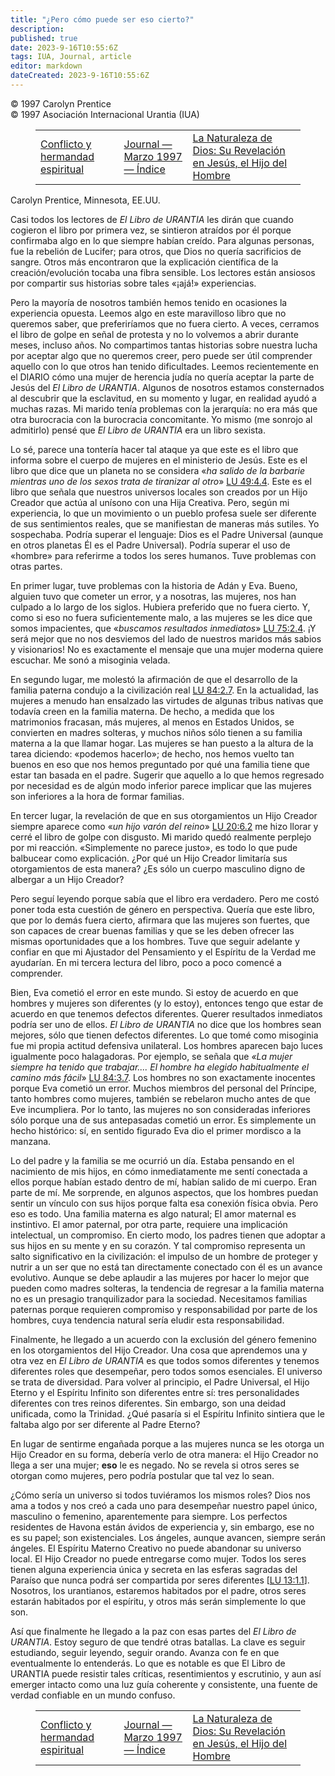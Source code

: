 ```yaml
---
title: "¿Pero cómo puede ser eso cierto?"
description: 
published: true
date: 2023-9-16T10:55:6Z
tags: IUA, Journal, article
editor: markdown
dateCreated: 2023-9-16T10:55:6Z
---
```


<p class="v-card v-sheet theme--light grey lighten-3 px-2">© 1997 Carolyn Prentice<br>© 1997 Asociación Internacional Urantia (IUA)</p>
<figure class="table chapter-navigator">
  <table>
    <tbody>
      <tr>
        <td>
        <a href="/es/article/Jeff_Wattles/Conflict_and_Spiritual_Brotherhood">
          <span class="mdi mdi-arrow-left-drop-circle"></span><span class="pl-2">Conflicto y hermandad espiritual</span>
        </a>
        </td>
        <td>
        <a href="/es/index/articles_iua_journal#journal-marzo-1997">
          <span class="mdi mdi-book-open-variant"></span><span class="pl-2">Journal — Marzo 1997 — Índice</span>
        </a>
        </td>
        <td>
        <a href="/es/article/James_Perry/The_Nature_of_God_Its_Revelation_in_Jesus_The_Son_of_Man">
          <span class="pr-2">La Naturaleza de Dios: Su Revelación en Jesús, el Hijo del Hombre</span><span class="mdi mdi-arrow-right-drop-circle"></span>
        </a>
        </td>
      </tr>
    </tbody>
  </table>
</figure>


Carolyn Prentice, Minnesota, EE.UU.

Casi todos los lectores de _El Libro de URANTIA_ les dirán que cuando cogieron el libro por primera vez, se sintieron atraídos por él porque confirmaba algo en lo que siempre habían creído. Para algunas personas, fue la rebelión de Lucifer; para otros, que Dios no quería sacrificios de sangre. Otros más encontraron que la explicación científica de la creación/evolución tocaba una fibra sensible. Los lectores están ansiosos por compartir sus historias sobre tales «¡ajá!» experiencias.


Pero la mayoría de nosotros también hemos tenido en ocasiones la experiencia opuesta. Leemos algo en este maravilloso libro que no queremos saber, que preferiríamos que no fuera cierto. A veces, cerramos el libro de golpe en señal de protesta y no lo volvemos a abrir durante meses, incluso años. No compartimos tantas historias sobre nuestra lucha por aceptar algo que no queremos creer, pero puede ser útil comprender aquello con lo que otros han tenido dificultades. Leemos recientemente en el DIARIO cómo una mujer de herencia judía no quería aceptar la parte de Jesús del _El Libro de URANTIA_. Algunos de nosotros estamos consternados al descubrir que la esclavitud, en su momento y lugar, en realidad ayudó a muchas razas. Mi marido tenía problemas con la jerarquía: no era más que otra burocracia con la burocracia concomitante. Yo mismo (me sonrojo al admitirlo) pensé que _El Libro de URANTIA_ era un libro sexista.

Lo sé, parece una tontería hacer tal ataque ya que este es el libro que informa sobre el cuerpo de mujeres en el ministerio de Jesús. Este es el libro que dice que un planeta no se considera «_ha salido de la barbarie mientras uno de los sexos trata de tiranizar al otro_» [LU 49:4.4](/es/The_Urantia_Book/49#p4_4). Este es el libro que señala que nuestros universos locales son creados por un Hijo Creador que actúa al unísono con una Hija Creativa. Pero, según mi experiencia, lo que un movimiento o un pueblo profesa suele ser diferente de sus sentimientos reales, que se manifiestan de maneras más sutiles. Yo sospechaba. Podría superar el lenguaje: Dios es el Padre Universal (aunque en otros planetas Él es el Padre Universal). Podría superar el uso de «hombre» para referirme a todos los seres humanos. Tuve problemas con otras partes.

En primer lugar, tuve problemas con la historia de Adán y Eva. Bueno, alguien tuvo que cometer un error, y a nosotras, las mujeres, nos han culpado a lo largo de los siglos. Hubiera preferido que no fuera cierto. Y, como si eso no fuera suficientemente malo, a las mujeres se les dice que somos impacientes, que «_buscamos resultados inmediatos_» [LU 75:2.4](/es/The_Urantia_Book/75#p2_4). ¡Y será mejor que no nos desviemos del lado de nuestros maridos más sabios y visionarios! No es exactamente el mensaje que una mujer moderna quiere escuchar. Me sonó a misoginia velada.

En segundo lugar, me molestó la afirmación de que el desarrollo de la familia paterna condujo a la civilización real [LU 84:2.7](/es/The_Urantia_Book/84#p2_7). En la actualidad, las mujeres a menudo han ensalzado las virtudes de algunas tribus nativas que todavía creen en la familia materna. De hecho, a medida que los matrimonios fracasan, más mujeres, al menos en Estados Unidos, se convierten en madres solteras, y muchos niños sólo tienen a su familia materna a la que llamar hogar. Las mujeres se han puesto a la altura de la tarea diciendo: «podemos hacerlo»; de hecho, nos hemos vuelto tan buenos en eso que nos hemos preguntado por qué una familia tiene que estar tan basada en el padre. Sugerir que aquello a lo que hemos regresado por necesidad es de algún modo inferior parece implicar que las mujeres son inferiores a la hora de formar familias.

En tercer lugar, la revelación de que en sus otorgamientos un Hijo Creador siempre aparece como «_un hijo varón del reino_» [LU 20:6.2](/es/The_Urantia_Book/20#p6_2) me hizo llorar y cerré el libro de golpe con disgusto. Mi marido quedó realmente perplejo por mi reacción. «Simplemente no parece justo», es todo lo que pude balbucear como explicación. ¿Por qué un Hijo Creador limitaría sus otorgamientos de esta manera? ¿Es sólo un cuerpo masculino digno de albergar a un Hijo Creador?

Pero seguí leyendo porque sabía que el libro era verdadero. Pero me costó poner toda esta cuestión de género en perspectiva. Quería que este libro, que por lo demás fuera cierto, afirmara que las mujeres son fuertes, que son capaces de crear buenas familias y que se les deben ofrecer las mismas oportunidades que a los hombres. Tuve que seguir adelante y confiar en que mi Ajustador del Pensamiento y el Espíritu de la Verdad me ayudarían. En mi tercera lectura del libro, poco a poco comencé a comprender.

Bien, Eva cometió el error en este mundo. Si estoy de acuerdo en que hombres y mujeres son diferentes (y lo estoy), entonces tengo que estar de acuerdo en que tenemos defectos diferentes. Querer resultados inmediatos podría ser uno de ellos. _El Libro de URANTIA_ no dice que los hombres sean mejores, sólo que tienen defectos diferentes. Lo que tomé como misoginia fue mi propia actitud defensiva unilateral. Los hombres aparecen bajo luces igualmente poco halagadoras. Por ejemplo, se señala que _«La mujer siempre ha tenido que trabajar.... El hombre ha elegido habitualmente el camino más fácil_» [LU 84:3.7](/es/The_Urantia_Book/84#p3_7). Los hombres no son exactamente inocentes porque Eva cometió un error. Muchos miembros del personal del Príncipe, tanto hombres como mujeres, también se rebelaron mucho antes de que Eve incumpliera. Por lo tanto, las mujeres no son consideradas inferiores sólo porque una de sus antepasadas cometió un error. Es simplemente un hecho histórico: sí, en sentido figurado Eva dio el primer mordisco a la manzana.

Lo del padre y la familia se me ocurrió un día. Estaba pensando en el nacimiento de mis hijos, en cómo inmediatamente me sentí conectada a ellos porque habían estado dentro de mí, habían salido de mi cuerpo. Eran parte de mí. Me sorprende, en algunos aspectos, que los hombres puedan sentir un vínculo con sus hijos porque falta esa conexión física obvia. Pero eso es todo. Una familia materna es algo natural; El amor maternal es instintivo. El amor paternal, por otra parte, requiere una implicación intelectual, un compromiso. En cierto modo, los padres tienen que adoptar a sus hijos en su mente y en su corazón. Y tal compromiso representa un salto significativo en la civilización: el impulso de un hombre de proteger y nutrir a un ser que no está tan directamente conectado con él es un avance evolutivo. Aunque se debe aplaudir a las mujeres por hacer lo mejor que pueden como madres solteras, la tendencia de regresar a la familia materna no es un presagio tranquilizador para la sociedad. Necesitamos familias paternas porque requieren compromiso y responsabilidad por parte de los hombres, cuya tendencia natural sería eludir esta responsabilidad.

Finalmente, he llegado a un acuerdo con la exclusión del género femenino en los otorgamientos del Hijo Creador. Una cosa que aprendemos una y otra vez en _El Libro de URANTIA_ es que todos somos diferentes y tenemos diferentes roles que desempeñar, pero todos somos esenciales. El universo se trata de diversidad. Para volver al principio, el Padre Universal, el Hijo Eterno y el Espíritu Infinito son diferentes entre sí: tres personalidades diferentes con tres reinos diferentes. Sin embargo, son una deidad unificada, como la Trinidad. ¿Qué pasaría si el Espíritu Infinito sintiera que le faltaba algo por ser diferente al Padre Eterno?

En lugar de sentirme engañada porque a las mujeres nunca se les otorga un Hijo Creador en su forma, debería verlo de otra manera: el Hijo Creador no llega a ser una mujer; **eso** le es negado. No se revela si otros seres se otorgan como mujeres, pero podría postular que tal vez lo sean.

¿Cómo sería un universo si todos tuviéramos los mismos roles? Dios nos ama a todos y nos creó a cada uno para desempeñar nuestro papel único, masculino o femenino, aparentemente para siempre. Los perfectos residentes de Havona están ávidos de experiencia y, sin embargo, ese no es su papel; son existenciales. Los ángeles, aunque avancen, siempre serán ángeles. El Espíritu Materno Creativo no puede abandonar su universo local. El Hijo Creador no puede entregarse como mujer. Todos los seres tienen alguna experiencia única y secreta en las esferas sagradas del Paraíso que nunca podrá ser compartida por seres diferentes [[LU 13:1.1](/es/The_Urantia_Book/13#p1_1)]. Nosotros, los urantianos, estaremos habitados por el padre, otros seres estarán habitados por el espíritu, y otros más serán simplemente lo que son.

Así que finalmente he llegado a la paz con esas partes del _El Libro de URANTIA_. Estoy seguro de que tendré otras batallas. La clave es seguir estudiando, seguir leyendo, seguir orando. Avanza con fe en que eventualmente lo entenderás. Lo que es notable es que El Libro de URANTIA puede resistir tales críticas, resentimientos y escrutinio, y aun así emerger intacto como una luz guía coherente y consistente, una fuente de verdad confiable en un mundo confuso.

<figure class="table chapter-navigator">
  <table>
    <tbody>
      <tr>
        <td>
        <a href="/es/article/Jeff_Wattles/Conflict_and_Spiritual_Brotherhood">
          <span class="mdi mdi-arrow-left-drop-circle"></span><span class="pl-2">Conflicto y hermandad espiritual</span>
        </a>
        </td>
        <td>
        <a href="/es/index/articles_iua_journal#journal-marzo-1997">
          <span class="mdi mdi-book-open-variant"></span><span class="pl-2">Journal — Marzo 1997 — Índice</span>
        </a>
        </td>
        <td>
        <a href="/es/article/James_Perry/The_Nature_of_God_Its_Revelation_in_Jesus_The_Son_of_Man">
          <span class="pr-2">La Naturaleza de Dios: Su Revelación en Jesús, el Hijo del Hombre</span><span class="mdi mdi-arrow-right-drop-circle"></span>
        </a>
        </td>
      </tr>
    </tbody>
  </table>
</figure>
